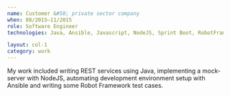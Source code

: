 ```yaml
---
name: Customer &#58; private sector company
when: 08/2015–11/2015
role: Software Engineer
technologies: Java, Ansible, Javascript, NodeJS, Sprint Boot, RobotFramework

layout: col-1
category: work
---
```


My work included writing REST services using Java, implementing a mock­server with NodeJS, automating development environment setup with Ansible and writing some Robot Framework test cases.
